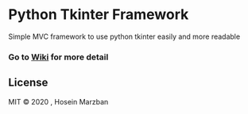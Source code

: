 # Python Tkinter Framework
Simple MVC framework to use python tkinter easily and more readable

### Go to [Wiki](https://github.com/MHosein101/py-tkinter-framework/wiki) for more detail

## License
 MIT &copy; 2020 , Hosein Marzban
